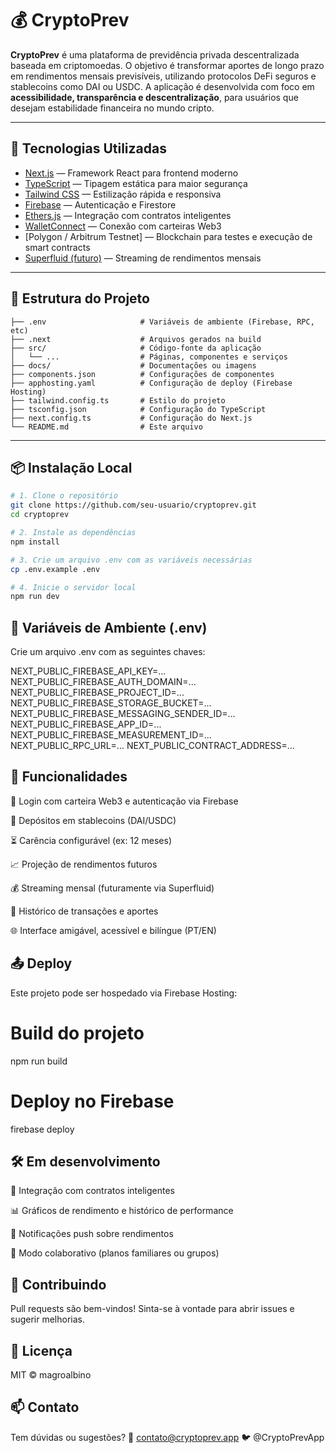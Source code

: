 # 💰 CryptoPrev

**CryptoPrev** é uma plataforma de previdência privada descentralizada baseada em criptomoedas. O objetivo é transformar aportes de longo prazo em rendimentos mensais previsíveis, utilizando protocolos DeFi seguros e stablecoins como DAI ou USDC. A aplicação é desenvolvida com foco em **acessibilidade, transparência e descentralização**, para usuários que desejam estabilidade financeira no mundo cripto.

---

## 🚀 Tecnologias Utilizadas

- [Next.js](https://nextjs.org/) — Framework React para frontend moderno
- [TypeScript](https://www.typescriptlang.org/) — Tipagem estática para maior segurança
- [Tailwind CSS](https://tailwindcss.com/) — Estilização rápida e responsiva
- [Firebase](https://firebase.google.com/) — Autenticação e Firestore
- [Ethers.js](https://docs.ethers.io/) — Integração com contratos inteligentes
- [WalletConnect](https://walletconnect.com/) — Conexão com carteiras Web3
- [Polygon / Arbitrum Testnet] — Blockchain para testes e execução de smart contracts
- [Superfluid (futuro)](https://www.superfluid.finance/) — Streaming de rendimentos mensais

---

## 📁 Estrutura do Projeto
```text
├── .env                     # Variáveis de ambiente (Firebase, RPC, etc)
├── .next                    # Arquivos gerados na build
├── src/                     # Código-fonte da aplicação
│   └── ...                  # Páginas, componentes e serviços
├── docs/                    # Documentações ou imagens
├── components.json          # Configurações de componentes
├── apphosting.yaml          # Configuração de deploy (Firebase Hosting)
├── tailwind.config.ts       # Estilo do projeto
├── tsconfig.json            # Configuração do TypeScript
├── next.config.ts           # Configuração do Next.js
└── README.md                # Este arquivo
```

---

## 📦 Instalação Local

```bash
# 1. Clone o repositório
git clone https://github.com/seu-usuario/cryptoprev.git
cd cryptoprev

# 2. Instale as dependências
npm install

# 3. Crie um arquivo .env com as variáveis necessárias
cp .env.example .env

# 4. Inicie o servidor local
npm run dev
```

## 🔐 Variáveis de Ambiente (.env)
Crie um arquivo .env com as seguintes chaves:

NEXT_PUBLIC_FIREBASE_API_KEY=...
NEXT_PUBLIC_FIREBASE_AUTH_DOMAIN=...
NEXT_PUBLIC_FIREBASE_PROJECT_ID=...
NEXT_PUBLIC_FIREBASE_STORAGE_BUCKET=...
NEXT_PUBLIC_FIREBASE_MESSAGING_SENDER_ID=...
NEXT_PUBLIC_FIREBASE_APP_ID=...
NEXT_PUBLIC_FIREBASE_MEASUREMENT_ID=...
NEXT_PUBLIC_RPC_URL=...
NEXT_PUBLIC_CONTRACT_ADDRESS=...

## 📲 Funcionalidades

🔐 Login com carteira Web3 e autenticação via Firebase

💸 Depósitos em stablecoins (DAI/USDC)

⏳ Carência configurável (ex: 12 meses)

📈 Projeção de rendimentos futuros

💰 Streaming mensal (futuramente via Superfluid)

🧾 Histórico de transações e aportes

🌐 Interface amigável, acessível e bilíngue (PT/EN)

## 📤 Deploy
Este projeto pode ser hospedado via Firebase Hosting:

# Build do projeto
npm run build

# Deploy no Firebase
firebase deploy

## 🛠️ Em desenvolvimento
🔄 Integração com contratos inteligentes

📊 Gráficos de rendimento e histórico de performance

🔔 Notificações push sobre rendimentos

👥 Modo colaborativo (planos familiares ou grupos)

## 🤝 Contribuindo
Pull requests são bem-vindos! Sinta-se à vontade para abrir issues e sugerir melhorias.

## 📄 Licença
MIT © magroalbino

## 📫 Contato
Tem dúvidas ou sugestões?
📧 contato@cryptoprev.app
🐦 @CryptoPrevApp
